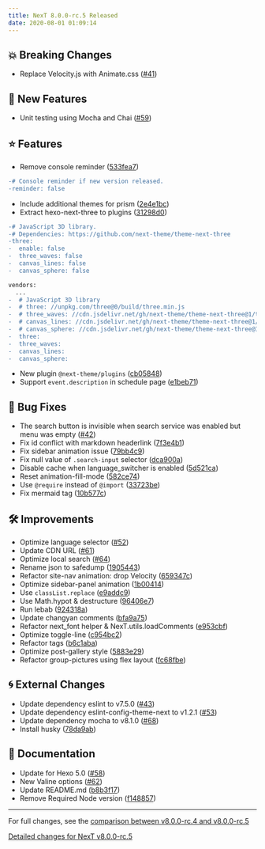 ```yaml
---
title: NexT 8.0.0-rc.5 Released
date: 2020-08-01 01:09:14
---
```


## 💥 Breaking Changes

- Replace Velocity.js with Animate.css ([#41](https://github.com/next-theme/hexo-theme-next/pull/41))

## 🌟 New Features

- Unit testing using Mocha and Chai ([#59](https://github.com/next-theme/hexo-theme-next/pull/59))

## ⭐ Features

- Remove console reminder ([533fea7](https://github.com/next-theme/hexo-theme-next/commit/533fea7777f725063e3e45de29a2ea10aa7ad24a))
```diff
-# Console reminder if new version released.
-reminder: false
```
- Include additional themes for prism ([2e4e1bc](https://github.com/next-theme/hexo-theme-next/commit/2e4e1bc16fa3cd311e9e7f9e25cdf228c7819e0b))
- Extract hexo-next-three to plugins ([31298d0](https://github.com/next-theme/hexo-theme-next/commit/31298d003e4e30cbf6d904eacca9d99a171742cc))
```diff
-# JavaScript 3D library.
-# Dependencies: https://github.com/next-theme/theme-next-three
-three:
-  enable: false
-  three_waves: false
-  canvas_lines: false
-  canvas_sphere: false

vendors:
  ...
-  # JavaScript 3D library
-  # three: //unpkg.com/three@0/build/three.min.js
-  # three_waves: //cdn.jsdelivr.net/gh/next-theme/theme-next-three@1/three-waves.min.js
-  # canvas_lines: //cdn.jsdelivr.net/gh/next-theme/theme-next-three@1/canvas_lines.min.js
-  # canvas_sphere: //cdn.jsdelivr.net/gh/next-theme/theme-next-three@1/canvas_sphere.min.js
-  three:
-  three_waves:
-  canvas_lines:
-  canvas_sphere:
```
- New plugin `@next-theme/plugins` ([cb05848](https://github.com/next-theme/hexo-theme-next/commit/cb05848d11c71ee51fb2bbf743c227659556d5b1))
- Support `event.description` in schedule page ([e1beb71](https://github.com/next-theme/hexo-theme-next/commit/e1beb71f6ee5eef40e1e05a715d43e2766377951))

## 🐞 Bug Fixes

- The search button is invisible when search service was enabled but menu was empty ([#42](https://github.com/next-theme/hexo-theme-next/pull/42))
- Fix id conflict with markdown headerlink ([7f3e4b1](https://github.com/next-theme/hexo-theme-next/commit/7f3e4b16c13e5df3eb224820eff024ed84817d08))
- Fix sidebar animation issue ([79bb4c9](https://github.com/next-theme/hexo-theme-next/commit/79bb4c9ebecd89bdeec52be13cc805e177066ec0))
- Fix null value of `.search-input` selector ([dca900a](https://github.com/next-theme/hexo-theme-next/commit/dca900aa7aad2aba1f176091c50aee0febb21e4b))
- Disable cache when language_switcher is enabled ([5d521ca](https://github.com/next-theme/hexo-theme-next/commit/5d521cab59a1456937cd897980b0c161a1ad8907))
- Reset animation-fill-mode ([582ce74](https://github.com/next-theme/hexo-theme-next/commit/582ce74e93631fb8f97ca33c45933ca2698a7c0f))
- Use `@require` instead of `@import` ([33723be](https://github.com/next-theme/hexo-theme-next/commit/33723be6ad6419b562d0f92583d9e6ffcbb84e8c))
- Fix mermaid tag ([10b577c](https://github.com/next-theme/hexo-theme-next/commit/10b577cc7f88cd2e361afc25e465fe062ecdddac))

## 🛠 Improvements

- Optimize language selector ([#52](https://github.com/next-theme/hexo-theme-next/pull/52))
- Update CDN URL ([#61](https://github.com/next-theme/hexo-theme-next/pull/61))
- Optimize local search ([#64](https://github.com/next-theme/hexo-theme-next/pull/64))
- Rename json to safedump ([1905443](https://github.com/next-theme/hexo-theme-next/commit/19054432babdd440c76abc6e3e1e2490417c59cd))
- Refactor site-nav animation: drop Velocity ([659347c](https://github.com/next-theme/hexo-theme-next/commit/659347cc1e6ff00eea00eceeff3bfd1677450350))
- Optimize sidebar-panel animation ([1b00414](https://github.com/next-theme/hexo-theme-next/commit/1b004149876d83edf5461b16c24799306a20ca01))
- Use `classList.replace` ([e9addc9](https://github.com/next-theme/hexo-theme-next/commit/e9addc90ca7f3002602224f59472b671bcd98ef4))
- Use Math.hypot & destructure ([96406e7](https://github.com/next-theme/hexo-theme-next/commit/96406e79ae2bcbf366fdf2194cbc82fb58c6cb63))
- Run lebab ([924318a](https://github.com/next-theme/hexo-theme-next/commit/924318a19d78e70a99cd3da7928b76b3905df5e0))
- Update changyan comments ([bfa9a75](https://github.com/next-theme/hexo-theme-next/commit/bfa9a754407e51e30b7f356127e885790e829b81))
- Refactor next_font helper & NexT.utils.loadComments ([e953cbf](https://github.com/next-theme/hexo-theme-next/commit/e953cbf4b0d31c7c1f317ca48fcf096010f92168))
- Optimize toggle-line ([c954bc2](https://github.com/next-theme/hexo-theme-next/commit/c954bc29c9e95ae22a4029e7e90d820cad142c98))
- Refactor tags ([b6c1aba](https://github.com/next-theme/hexo-theme-next/commit/b6c1aba4d59ba2c7f2ef3fdba8106dbf2a2fb329))
- Optimize post-gallery style ([5883e29](https://github.com/next-theme/hexo-theme-next/commit/5883e29ad324d6540486f7cee689dab10d88dde0))
- Refactor group-pictures using flex layout ([fc68fbe](https://github.com/next-theme/hexo-theme-next/commit/fc68fbe9a32261a51220b6a936e5fb421343a342))

## 🌀 External Changes

- Update dependency eslint to v7.5.0 ([#43](https://github.com/next-theme/hexo-theme-next/pull/43))
- Update dependency eslint-config-theme-next to v1.2.1 ([#53](https://github.com/next-theme/hexo-theme-next/pull/53))
- Update dependency mocha to v8.1.0 ([#68](https://github.com/next-theme/hexo-theme-next/pull/68))
- Install husky ([78da9ab](https://github.com/next-theme/hexo-theme-next/commit/78da9ab59058e7e59e981f13cc1718c94d2f7337))

## 📖 Documentation

- Update for Hexo 5.0 ([#58](https://github.com/next-theme/hexo-theme-next/pull/58))
- New Valine options ([#62](https://github.com/next-theme/hexo-theme-next/pull/62))
- Update README.md ([b8b3f17](https://github.com/next-theme/hexo-theme-next/commit/b8b3f17aefc58e5ebcae04caa55921e6b4d81020))
- Remove Required Node version ([f148857](https://github.com/next-theme/hexo-theme-next/commit/f1488575e1d5dee0f515722134540f217203ebd5))

***

For full changes, see the [comparison between v8.0.0-rc.4 and v8.0.0-rc.5](https://github.com/next-theme/hexo-theme-next/compare/v8.0.0-rc.4...v8.0.0-rc.5)

[Detailed changes for NexT v8.0.0-rc.5](https://github.com/next-theme/hexo-theme-next/releases/tag/v8.0.0-rc.5)
